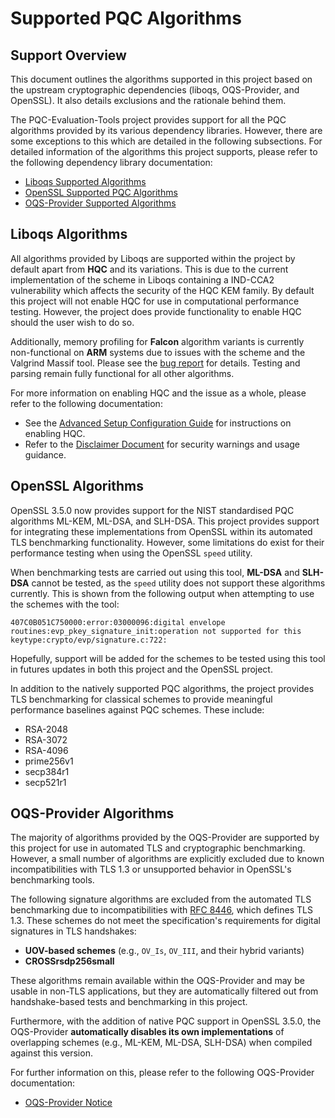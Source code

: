 # Supported PQC Algorithms

## Support Overview
This document outlines the algorithms supported in this project based on the upstream cryptographic dependencies (liboqs, OQS-Provider, and OpenSSL). It also details exclusions and the rationale behind them.

The PQC-Evaluation-Tools project provides support for all the PQC algorithms provided by its various dependency libraries. However, there are some exceptions to this which are detailed in the following subsections. For detailed information of the algorithms this project supports, please refer to the following dependency library documentation:

- [Liboqs Supported Algorithms](https://github.com/open-quantum-safe/liboqs?tab=readme-ov-file#supported-algorithms)
- [OpenSSL Supported PQC Algorithms](https://github.com/openssl/openssl/releases/tag/openssl-3.5.0)
- [OQS-Provider Supported Algorithms](https://github.com/open-quantum-safe/oqs-provider/blob/main/ALGORITHMS.md)

## Liboqs Algorithms
All algorithms provided by Liboqs are supported within the project by default apart from **HQC** and its variations. This is due to the current implementation of the scheme in Liboqs containing a IND-CCA2 vulnerability which affects the security of the HQC KEM family. By default this project will not enable HQC for use in computational performance testing. However, the project does provide functionality to enable HQC should the user wish to do so.

Additionally, memory profiling for **Falcon** algorithm variants is currently non-functional on **ARM** systems due to issues with the scheme and the Valgrind Massif tool. Please see the [bug report](https://github.com/open-quantum-safe/liboqs/issues/1761) for details. Testing and parsing remain fully functional for all other algorithms.

For more information on enabling HQC and the issue as a whole, please refer to the following documentation:

- See the [Advanced Setup Configuration Guide](../advanced-setup-configuration.md) for instructions on enabling HQC.
- Refer to the [Disclaimer Document](../../DISCLAIMER.md) for security warnings and usage guidance.

## OpenSSL Algorithms
OpenSSL 3.5.0 now provides support for the NIST standardised PQC algorithms ML-KEM, ML-DSA, and SLH-DSA. This project provides support for integrating these implementations from OpenSSL within its automated TLS benchmarking functionality. However, some limitations do exist for their performance testing when using the OpenSSL `speed` utility.

When benchmarking tests are carried out using this tool, **ML-DSA** and **SLH-DSA** cannot be tested, as the `speed` utility does not support these algorithms currently. This is shown from the following output when attempting to use the schemes with the tool:

```
407C0B051C750000:error:03000096:digital envelope routines:evp_pkey_signature_init:operation not supported for this keytype:crypto/evp/signature.c:722:
```

Hopefully, support will be added for the schemes to be tested using this tool in futures updates in both this project and the OpenSSL project.

In addition to the natively supported PQC algorithms, the project provides TLS benchmarking for classical schemes to provide meaningful performance baselines against PQC schemes. These include:

- RSA-2048
- RSA-3072
- RSA-4096
- prime256v1
- secp384r1
- secp521r1

## OQS-Provider Algorithms
The majority of algorithms provided by the OQS-Provider are supported by this project for use in automated TLS and cryptographic benchmarking. However, a small number of algorithms are explicitly excluded due to known incompatibilities with TLS 1.3 or unsupported behavior in OpenSSL's benchmarking tools.

The following signature algorithms are excluded from the automated TLS benchmarking due to incompatibilities with [RFC 8446](https://datatracker.ietf.org/doc/html/rfc8446), which defines TLS 1.3. These schemes do not meet the specification's requirements for digital signatures in TLS handshakes:

- **UOV-based schemes** (e.g., `OV_Is`, `OV_III`, and their hybrid variants)
- **CROSSrsdp256small**

These algorithms remain available within the OQS-Provider and may be usable in non-TLS applications, but they are automatically filtered out from handshake-based tests and benchmarking in this project.

Furthermore, with the addition of native PQC support in OpenSSL 3.5.0, the OQS-Provider **automatically disables its own implementations** of overlapping schemes (e.g., ML-KEM, ML-DSA, SLH-DSA) when compiled against this version.

For further information on this, please refer to the following OQS-Provider documentation:

- [OQS-Provider Notice](https://github.com/open-quantum-safe/oqs-provider?tab=readme-ov-file#35-and-greater)
